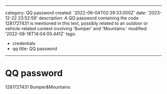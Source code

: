------
category: QQ password
created: '2022-06-04T02:39:33.000Z'
date: '2023-12-22 23:52:59'
description: A QQ password containing the code 128*172*7431 is mentioned in this text,
  possibly related to an outdoor or vehicle-related context involving 'Bumper' and
  'Mountains.'
modified: '2022-08-18T14:04:00.441Z'
tags:
- credentials
- qq
title: QQ password
------

# QQ password

128*172*7431
Bumper&Mountains
